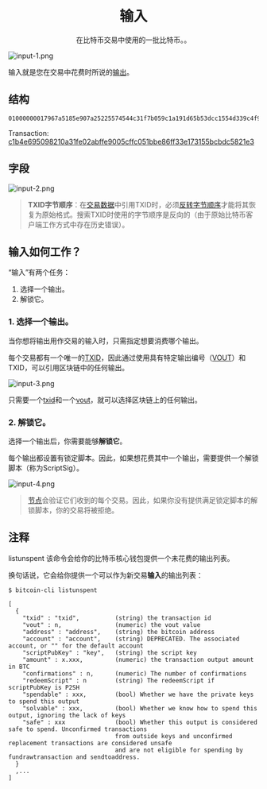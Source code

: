 # <center>输入</center>
<center>在比特币交易中使用的一批比特币。。</center>

![input-1.png](img/input-1-svg.png)

输入就是您在交易中花费时所说的[输出](../output/output.md)。

## 结构
```
01000000017967a5185e907a25225574544c31f7b059c1a191d65b53dcc1554d339c4f9efc010000006a47304402206a2eb16b7b92051d0fa38c133e67684ed064effada1d7f925c842da401d4f22702201f196b10e6e4b4a9fff948e5c5d71ec5da53e90529c8dbd122bff2b1d21dc8a90121039b7bcd0824b9a9164f7ba098408e63e5b7e3cf90835cceb19868f54f8961a825ffffffff014baf2100000000001976a914db4d1141d0048b1ed15839d0b7a4c488cd368b0e88ac00000000
```
Transaction: [c1b4e695098210a31fe02abffe9005cffc051bbe86ff33e173155bcbdc5821e3](https://learnmeabitcoin.com/explorer/transaction/c1b4e695098210a31fe02abffe9005cffc051bbe86ff33e173155bcbdc5821e3)


## 字段
![input-2.png](img/input.png)

>**TXID字节顺序**：在[交易数据](../Transaction%20Data.md)中引用TXID时，必须[反转字节顺序](https://learnmeabitcoin.com/tools/swapendian)才能将其恢复为原始格式。搜索TXID时使用的字节顺序是反向的（由于原始比特币客户端工作方式中存在历史错误）。

## 输入如何工作？
“输入”有两个任务：

1. 选择一个输出。
2. 解锁它。
   
### 1. 选择一个输出。
当你想将输出用作交易的输入时，只需指定想要消费哪个输出。

每个交易都有一个唯一的[TXID](../../TXID/TXID.md)，因此通过使用具有特定输出编号（[VOUT](../../../Other/VOUT/VOUT.md)）和TXID，可以引用区块链中的任何输出。

![input-3.png](img/input-3-svg.png)

只需要一个[txid](../../TXID/TXID.md)和一个[vout](../../../Other/VOUT/VOUT.md)，就可以选择区块链上的任何输出。

### 2. 解锁它。

选择一个输出后，你需要能够**解锁它**。

每个输出都设置有锁定脚本。因此，如果想花费其中一个输出，需要提供一个解锁脚本（称为ScriptSig）。

![input-4.png](img/input-4-svg.png)

>[节点](../../../../Beginners/How%20Bitcoin%20Works/1.Network/Nodes/Nodes.md)会验证它们收到的每个交易。因此，如果你没有提供满足锁定脚本的解锁脚本，你的交易将被拒绝。

## 注释
listunspent
该命令会给你的比特币核心钱包提供一个未花费的输出列表。

换句话说，它会给你提供一个可以作为新交易**输入**的输出列表：
```
$ bitcoin-cli listunspent

[
  {
    "txid" : "txid",          (string) the transaction id
    "vout" : n,               (numeric) the vout value
    "address" : "address",    (string) the bitcoin address
    "account" : "account",    (string) DEPRECATED. The associated account, or "" for the default account
    "scriptPubKey" : "key",   (string) the script key
    "amount" : x.xxx,         (numeric) the transaction output amount in BTC
    "confirmations" : n,      (numeric) The number of confirmations
    "redeemScript" : n        (string) The redeemScript if scriptPubKey is P2SH
    "spendable" : xxx,        (bool) Whether we have the private keys to spend this output
    "solvable" : xxx,         (bool) Whether we know how to spend this output, ignoring the lack of keys
    "safe" : xxx              (bool) Whether this output is considered safe to spend. Unconfirmed transactions
                              from outside keys and unconfirmed replacement transactions are considered unsafe
                              and are not eligible for spending by fundrawtransaction and sendtoaddress.
  }
  ,...
]
```